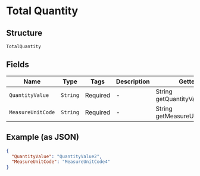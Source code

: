 
# Total Quantity

## Structure

`TotalQuantity`

## Fields

| Name | Type | Tags | Description | Getter | Setter |
|  --- | --- | --- | --- | --- | --- |
| `QuantityValue` | `String` | Required | - | String getQuantityValue() | setQuantityValue(String quantityValue) |
| `MeasureUnitCode` | `String` | Required | - | String getMeasureUnitCode() | setMeasureUnitCode(String measureUnitCode) |

## Example (as JSON)

```json
{
  "QuantityValue": "QuantityValue2",
  "MeasureUnitCode": "MeasureUnitCode4"
}
```


